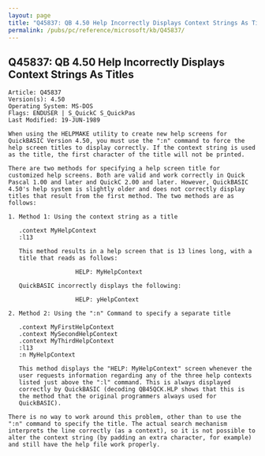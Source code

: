 ```yaml
---
layout: page
title: "Q45837: QB 4.50 Help Incorrectly Displays Context Strings As Titles"
permalink: /pubs/pc/reference/microsoft/kb/Q45837/
---
```


## Q45837: QB 4.50 Help Incorrectly Displays Context Strings As Titles

	Article: Q45837
	Version(s): 4.50
	Operating System: MS-DOS
	Flags: ENDUSER | S_QuickC S_QuickPas
	Last Modified: 19-JUN-1989
	
	When using the HELPMAKE utility to create new help screens for
	QuickBASIC Version 4.50, you must use the ":n" command to force the
	help screen titles to display correctly. If the context string is used
	as the title, the first character of the title will not be printed.
	
	There are two methods for specifying a help screen title for
	customized help screens. Both are valid and work correctly in Quick
	Pascal 1.00 and later and QuickC 2.00 and later. However, QuickBASIC
	4.50's help system is slightly older and does not correctly display
	titles that result from the first method. The two methods are as
	follows:
	
	1. Method 1: Using the context string as a title
	
	   .context MyHelpContext
	   :l13
	
	   This method results in a help screen that is 13 lines long, with a
	   title that reads as follows:
	
	                   HELP: MyHelpContext
	
	   QuickBASIC incorrectly displays the following:
	
	                   HELP: yHelpContext
	
	2. Method 2: Using the ":n" Command to specify a separate title
	
	   .context MyFirstHelpContext
	   .context MySecondHelpContext
	   .context MyThirdHelpContext
	   :l13
	   :n MyHelpContext
	
	   This method displays the "HELP: MyHelpContext" screen whenever the
	   user requests information regarding any of the three help contexts
	   listed just above the ":l" command. This is always displayed
	   correctly by QuickBASIC (decoding QB45QCK.HLP shows that this is
	   the method that the original programmers always used for
	   QuickBASIC).
	
	There is no way to work around this problem, other than to use the
	":n" command to specify the title. The actual search mechanism
	interprets the line correctly (as a context), so it is not possible to
	alter the context string (by padding an extra character, for example)
	and still have the help file work properly.
